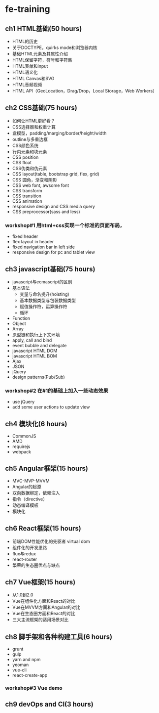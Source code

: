 # fe-training

## ch1 HTML基础(50 hours)
- HTML的历史
- 关于DOCTYPE，quirks mode和浏览器内核
- 基础HTML元素及其属性介绍
- HTML保留字符，符号和字符集
- HTML表单和input
- HTML语义化
- HTML Canvas和SVG
- HTML音频视频
- HTML API（GeoLocation，Drag/Drop，Local Storage，Web Workers）

## ch2 CSS基础(75 hours)
- 如何让HTML更好看？
- CSS选择器和权重计算
- 盒模型，padding/marging/border/height/width
- outline与多重边框
- CSS颜色系统
- 行内元素和块元素
- CSS position
- CSS float
- CSS伪类和伪元素
- CSS layout(table, bootstrap grid, flex, grid)
- CSS 圆角，渐变和阴影
- CSS web font, awsome font
- CSS transform
- CSS transition
- CSS animation
- responsive design and CSS media query
- CSS preprocessor(sass and less)

### workshop#1 用html+css实现一个标准的页面布局，
- fixed header
- flex layout in header
- fixed navigation bar in left side
- responsive design for pc and tablet view

## ch3 javascript基础(75 hours)
- javascript与ecmascript的区别
- 基本语法
  - 变量与命名提升(hoisting)
  - 基本数据类型与包装数据类型
  - 赋值操作符，运算操作符
  - 循环
- Function
- Object
- Array
- 原型链和执行上下文环境
- apply, call and bind
- event bubble and delegate
- javascript HTML DOM
- javascript HTML BOM
- Ajax
- JSON
- jQuery
- design patterns(Pub/Sub)

### workshop#2 在#1的基础上加入一些动态效果
- use jQuery
- add some user actions to update view

## ch4 模块化(6 hours)
- CommonJS
- AMD
- requirejs
- webpack

## ch5 Angular框架(15 hours)
- MVC-MVP-MVVM
- Angular的起源
- 双向数据绑定，依赖注入
- 指令（directive）
- 动态编译模板
- 模块化

## ch6 React框架(15 hours)
- 前端DOM性能优化的先驱者 virtual dom
- 组件化的开发思路
- flux与redux
- react-router
- 繁荣的生态圈优点与缺点

## ch7 Vue框架(15 hours)
- 从1.0到2.0
- Vue在组件化方面和React的对比
- Vue在MVVM方面和Angular的对比
- Vue在生态圈方面和React的对比
- 三大主流框架的适用场景对比

## ch8 脚手架和各种构建工具(6 hours)
- grunt
- gulp
- yarn and npm
- yeoman
- vue-cli
- react-create-app

### workshop#3 Vue demo

## ch9 devOps and CI(3 hours)
